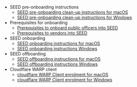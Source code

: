 * SEED pre-onboarding instructions
  * [SEED pre-onboarding clean-up instructions for macOS](seed-pre-onboarding-clean-up-instructions-for-macos)
  * [SEED pre-onboarding clean-up instructions for Windows](seed-pre-onboarding-clean-up-instructions-for-windows)
* Prerequisites for onboarding
  * [Prerequisites to onboard public officers into SEED](prerequisites-for-onboarding-po-to-seed)
  * [Prerequisites to vendors into SEED](prerequisites-for-onboarding-vendors-to-seed)
* SEED onboarding
  * [SEED onboarding instructions for macOS](seed-onboarding-instructions-for-macos)
  * [SEED onboarding instructions Windows](seed-onboarding-instructions-windows)
* SEED offboarding
  * [SEED offboarding instructions for macOS](seed-offboarding-instructions-for-macos)
  * [SEED offboarding instructions Windows](seed-offboarding-instructions-for-windows)
* Cloudflare WARP client
  * [cloudflare WARP Client enrolment for macOS](cloudflare-warp-client-enrollment-macos)
  * [cloudflare WARP Client enrolment for Windows](cloudflare-warp-client-enrollment-windows)
